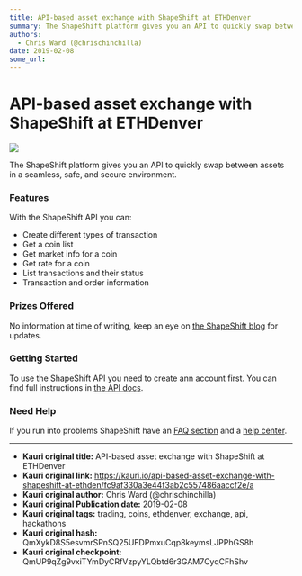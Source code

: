 ```yaml
---
title: API-based asset exchange with ShapeShift at ETHDenver
summary: The ShapeShift platform gives you an API to quickly swap between assets in a seamless, safe, and secure environment. Features With the ShapeShift API you can- Create different types of transaction Get a coin list Get market info for a coin Get rate for a coin List transactions and their status Transaction and order information Prizes Offered No information at time of writing, keep an eye on the ShapeShift blog for updates. Getting Started To use the ShapeShift API you need to create ann account
authors:
  - Chris Ward (@chrischinchilla)
date: 2019-02-08
some_url: 
---
```


# API-based asset exchange with ShapeShift at ETHDenver

![](https://ipfs.infura.io/ipfs/QmQ8Rakexg4VHqRDLyDzdi7Fww9k4NBYtKZq5PM1ffbV3L)


The ShapeShift platform gives you an API to quickly swap between assets in a seamless, safe, and secure environment.

### Features

With the ShapeShift API you can:

- Create different types of transaction
- Get a coin list
- Get market info for a coin
- Get rate for a coin
- List transactions and their status
- Transaction and order information

### Prizes Offered

No information at time of writing, keep an eye on [the ShapeShift blog](https://info.shapeshift.io/blog/) for updates.

### Getting Started

To use the ShapeShift API you need to create ann account first. You can find full instructions in [the API docs](https://docs.shapeshift.io).

### Need Help

If you run into problems ShapeShift have an [FAQ section](https://info.shapeshift.io/faq/) and a [help center](https://shapeshift.zendesk.com/hc/en-us).



---

- **Kauri original title:** API-based asset exchange with ShapeShift at ETHDenver
- **Kauri original link:** https://kauri.io/api-based-asset-exchange-with-shapeshift-at-ethden/fc9af330a3e44f3ab2c557486aaccf2e/a
- **Kauri original author:** Chris Ward (@chrischinchilla)
- **Kauri original Publication date:** 2019-02-08
- **Kauri original tags:** trading, coins, ethdenver, exchange, api, hackathons
- **Kauri original hash:** QmXykD8S5esvmrSPnSQ25UFDPmxuCqp8keymsLJPPhGS8h
- **Kauri original checkpoint:** QmUP9qZg9vxiTYmDyCRfVzpyYLQbtd6r3GAM7CyqCFhShv



